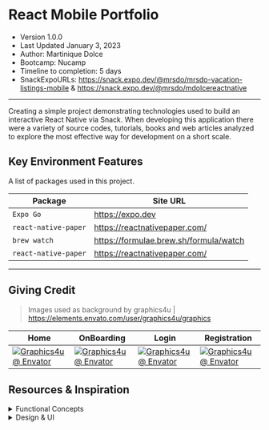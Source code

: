 # React Mobile Portfolio
- Version 1.0.0
- Last Updated January 3, 2023
- Author: Martinique Dolce
- Bootcamp: Nucamp
- Timeline to completion: 5 days
- SnackExpoURLs: https://snack.expo.dev/@mrsdo/mrsdo-vacation-listings-mobile & https://snack.expo.dev/@mrsdo/mdolcereactnative
---

Creating a simple project demonstrating technologies used to build an interactive React Native via Snack.
When developing this application there were a variety of source codes, tutorials, books and web articles analyzed to explore the most effective way for development on a short scale.

## Key Environment Features
A list of packages used in this project.

| Package                            | Site URL                               |
|------------------------------------|----------------------------------------|
| `Expo Go`                          | https://expo.dev                       |
| `react-native-paper`               | https://reactnativepaper.com/          |
| `brew watch`                       | https://formulae.brew.sh/formula/watch |
| `react-native-paper`               | https://reactnativepaper.com/          |

---
## Giving Credit

> Images used as background by graphics4u | https://elements.envato.com/user/graphics4u/graphics

| Home | OnBoarding | Login | Registration |
| --- | --- | --- | --- |
| [![Graphics4u @ Envator](https://elements-preview-images-0.imgix.net/465e8bec-74a2-4328-b83e-8dce481deeb7?auto=compress%2Cformat&fit=max&w=2740&s=48c4413cd7796d42a682bc7caa921a51)](https://elements.envato.com/user/graphics4u/graphics) | [![Graphics4u @ Envator](https://elements-preview-images-0.imgix.net/fbe9ab95-7611-4429-85e8-4c92ecee6469?auto=compress%2Cformat&fit=max&w=2740&s=ab4f304de54f29aa6199ac458d338b36)](https://elements.envato.com/user/graphics4u/graphics) |[![Graphics4u @ Envator](https://elements-preview-images-0.imgix.net/394c4f47-f00c-4543-a511-084dc4738883?auto=compress%2Cformat&fit=max&w=2740&s=770b94d507d26bc9746c0bd82f3ddff3)](https://elements.envato.com/user/graphics4u/graphics) | [![Graphics4u @ Envator](https://elements-preview-images-0.imgix.net/d54e1cf2-69e7-47dd-8f7f-4cf55f479535?auto=compress%2Cformat&fit=max&w=2740&s=665f47b9bd44e8b59fbec86e22da4161)](https://elements.envato.com/user/graphics4u/graphics) |


## Resources & Inspiration

<details>
 <summary>Functional Concepts</summary>


> React Navigation | https://reactnavigation.org/docs/getting-started/

> Gatsby plugin for react-native-web | https://www.gatsbyjs.com/plugins/gatsby-plugin-react-native-web/#gatsby-plugin-for-react-native-web

> Const vs Function | https://dev.to/ugglr/react-functional-components-const-vs-function-2kj9
</details>

<details>
 <summary>Design & UI</summary>


> Material Design Icons | https://materialdesignicons.com/


> Adobe Express to create SVG | https://www.adobe.com/express/


> Material Design Icons | https://materialdesignicons.com/


</details>